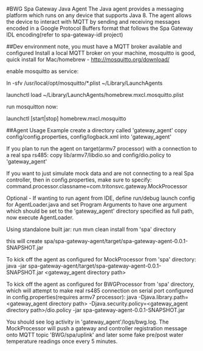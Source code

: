#BWG Spa Gateway Java Agent
The Java agent provides a messaging platform which runs on any
device that supports Java 8. The agent allows the device to interact with
MQTT by sending and receiving messages encoded
in a Google Protocol Buffers format that follows the Spa Gateway IDL encoding(refer to spa-gateway-idl project)


##Dev environment note, you must have a MQTT broker available and configured
Install a local MQTT broker on your machine, mosquitto is good, quick install for Mac/homebrew - http://mosquitto.org/download/


enable mosquitto as service:

ln -sfv /usr/local/opt/mosquitto/*.plist ~/Library/LaunchAgents

launchctl load ~/Library/LaunchAgents/homebrew.mxcl.mosquitto.plist

run mosquitton now:

launchctl [start|stop] homebrew.mxcl.mosquitto


##Agent Usage Example
create a directory called 'gateway_agent'
copy config/config.properties, config/logback.xml into 'gateway_agent'
     
     
If you plan to run the agent on target(armv7 processor) with a connection to a real spa rs485:
copy lib/armv7/libdio.so and config/dio.policy to 'gateway_agent'


If you want to just simulate mock data and are not connecting to a real Spa controller,
then in config.properties, make sure to specify:
command.processor.classname=com.tritonsvc.gateway.MockProcessor


Optional - If wanting to run agent from IDE, define run/debug launch config for AgentLoader.java and set Program Arguments to have one argument
which should be set to the 'gateway_agent' directory specified as full path, now execute AgentLoader.


Using standalone built jar: 
run mvn clean install from 'spa' directory


this will create spa/spa-gateway-agent/target/spa-gateway-agent-0.0.1-SNAPSHOT.jar


To kick off the agent as configured for MockProcessor from 'spa' directory:
java -jar spa-gateway-agent/target/spa-gateway-agent-0.0.1-SNAPSHOT.jar <gateway_agent directory path>


To kick off the agent as configured for BWGProcessor from 'spa' directory, which will attempt to make real rs485 connection on 
serial port configured in config.properties(requires armv7 processor):
java -Djava.library.path=<gateway_agent directory path> -Djava.security.policy=<gateway_agent directory path>/dio.policy -jar spa-gateway-agent-0.0.1-SNAPSHOT.jar


You should see log activity in 'gateway_agent'/logs/bwg.log. The MockProcessor will push
a gateway and controller registration message onto MQTT topic 'BWG/spa/uplink' and later some
fake pre/post water temperature readings once every 5 minutes.

    

